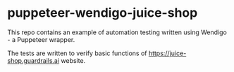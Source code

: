 # puppeteer-wendigo-juice-shop

This repo contains an example of automation testing written using Wendigo - a Puppeteer wrapper.

The tests are written to verify basic functions of https://juice-shop.guardrails.ai website.
